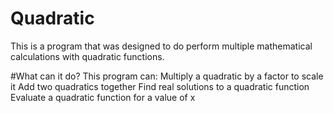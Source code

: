 # Quadratic
This is a program that was designed to do perform multiple mathematical calculations with quadratic functions.

#What can it do?
This program can: 
Multiply a quadratic by a factor to scale it
Add two quadratics together
Find real solutions to a quadratic function
Evaluate a quadratic function for a value of x
